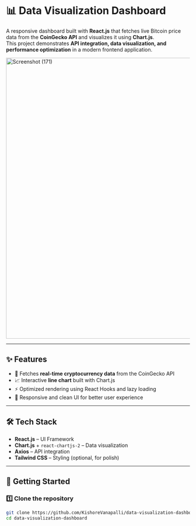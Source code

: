# 📊 Data Visualization Dashboard

A responsive dashboard built with **React.js** that fetches live Bitcoin price data from the **CoinGecko API** and visualizes it using **Chart.js**.  
This project demonstrates **API integration, data visualization, and performance optimization** in a modern frontend application.

<img width="1366" height="768" alt="Screenshot (171)" src="https://github.com/user-attachments/assets/ff807de2-1c76-4ec0-a793-03ee8718816e" />

---

## ✨ Features
- 📡 Fetches **real-time cryptocurrency data** from the CoinGecko API
- 📈 Interactive **line chart** built with Chart.js
- ⚡ Optimized rendering using React Hooks and lazy loading
- 🎨 Responsive and clean UI for better user experience

---

## 🛠️ Tech Stack
- **React.js** – UI Framework
- **Chart.js** + `react-chartjs-2` – Data visualization
- **Axios** – API integration
- **Tailwind CSS** – Styling (optional, for polish)

---

## 🚀 Getting Started

### 1️⃣ Clone the repository
```bash
git clone https://github.com/KishoreVanapalli/data-visualization-dashboard.git
cd data-visualization-dashboard
